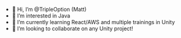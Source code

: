 - 👋 Hi, I’m @TripleOption (Matt)
- 👀 I’m interested in Java
- 🌱 I’m currently learning React/AWS and multiple trainings in Unity
- 💞️ I’m looking to collaborate on any Unity project!

<!---
TripleOption/TripleOption is a ✨ special ✨ repository because its `README.md` (this file) appears on your GitHub profile.
You can click the Preview link to take a look at your changes.
--->
